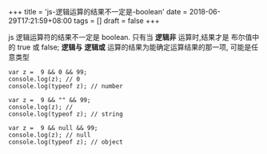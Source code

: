 +++
title = 'js-逻辑运算的结果不一定是-boolean'
date = 2018-06-29T17:21:59+08:00
tags = []
draft = false
+++

js 逻辑运算符的结果不一定是 boolean.
只有当 **逻辑非** 运算时,结果才是 布尔值中的 true 或 false;
**逻辑与** **逻辑或** 运算的结果为能确定运算结果的那一项, 可能是任意类型


```
var z =  9 && 0 && 99; 
console.log(z); // 0
console.log(typeof z); // number
```

```
var z =  9 && "" && 99; 
console.log(z); // 
console.log(typeof z); // string
```


```
var z =  9 && null && 99; 
console.log(z); // null
console.log(typeof z); // object
```


